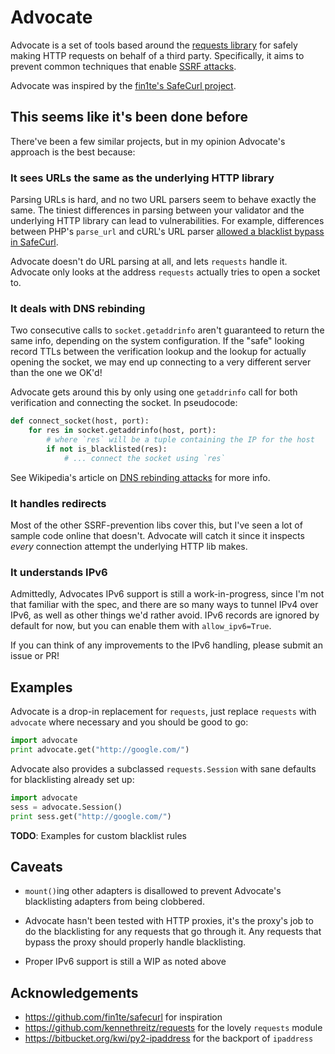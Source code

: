 # Advocate

Advocate is a set of tools based around the [requests library](https://github.com/kennethreitz/requests) for safely making
HTTP requests on behalf of a third party. Specifically, it aims to prevent 
common techniques that enable [SSRF attacks](https://cwe.mitre.org/data/definitions/918.html). 

Advocate was inspired by the [fin1te's SafeCurl project](https://github.com/fin1te/safecurl).

## This seems like it's been done before

There've been a few similar projects, but in my opinion Advocate's approach is the best because:

### It sees URLs the same as the underlying HTTP library

Parsing URLs is hard, and no two URL parsers seem to behave exactly the same. The tiniest
differences in parsing between your validator and the underlying HTTP library can lead
to vulnerabilities. For example, differences between PHP's `parse_url` and cURL's
URL parser [allowed a blacklist bypass in SafeCurl](https://github.com/fin1te/safecurl/issues/5).

Advocate doesn't do URL parsing at all, and lets `requests` handle it. Advocate only looks at the
address `requests` actually tries to open a socket to.

### It deals with DNS rebinding

Two consecutive calls to `socket.getaddrinfo` aren't guaranteed to return the same
info, depending on the system configuration. If the "safe" looking record TTLs between
the verification lookup and the lookup for actually opening the socket, we may end
up connecting to a very different server than the one we OK'd!

Advocate gets around this by only using one `getaddrinfo` call for both verification
and connecting the socket. In pseudocode:

```python
def connect_socket(host, port):
    for res in socket.getaddrinfo(host, port):
        # where `res` will be a tuple containing the IP for the host
        if not is_blacklisted(res):
            # ... connect the socket using `res`
```

See Wikipedia's article on [DNS rebinding attacks](https://en.wikipedia.org/wiki/DNS_rebinding) for more info.

### It handles redirects

Most of the other SSRF-prevention libs cover this, but I've seen a lot
of sample code online that doesn't. Advocate will catch it since it inspects
*every* connection attempt the underlying HTTP lib makes. 

### It understands IPv6

Admittedly, Advocates IPv6 support is still a work-in-progress, since I'm not
that familiar with the spec, and there are so many ways to tunnel IPv4 over IPv6,
as well as other things we'd rather avoid. IPv6 records are ignored by default
for now, but you can enable them with `allow_ipv6=True`.

If you can think of any improvements to the IPv6 handling, please submit an issue or PR!

## Examples

Advocate is a drop-in replacement for `requests`, just replace `requests` with
`advocate` where necessary and you should be good to go:

```python
import advocate
print advocate.get("http://google.com/")
```

Advocate also provides a subclassed `requests.Session` with sane defaults for 
blacklisting already set up:

```python
import advocate
sess = advocate.Session()
print sess.get("http://google.com/")
```

**TODO**: Examples for custom blacklist rules

## Caveats

* `mount()`ing other adapters is disallowed to prevent Advocate's blacklisting adapters
from being clobbered.

* Advocate hasn't been tested with HTTP proxies, it's the proxy's job to do the 
blacklisting for any requests that go through it. Any requests that bypass the
proxy should properly handle blacklisting.

* Proper IPv6 support is still a WIP as noted above

## Acknowledgements

* https://github.com/fin1te/safecurl for inspiration
* https://github.com/kennethreitz/requests for the lovely `requests` module
* https://bitbucket.org/kwi/py2-ipaddress for the backport of `ipaddress`
